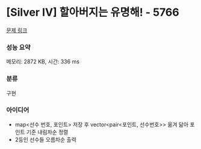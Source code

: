# [Silver IV] 할아버지는 유명해! - 5766 

[문제 링크](https://www.acmicpc.net/problem/5766) 

### 성능 요약

메모리: 2872 KB, 시간: 336 ms

### 분류

구현

### 아이디어

- map<선수 번호, 포인트> 저장 후 vector<pair<포인트, 선수번호>> 옮겨 닮아 포인트 기준 내림차순 정렬
- 2등인 선수들 오름차순 출력

